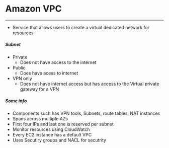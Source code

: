 # Amazon VPC
---
- Service that allows users to create a virtual dedicated network for resources

##### Subnet
- Private
	- Does not have access to the internet
- Public
	- Does have acess to internet
- VPN only
	- Does not have internet access but has access to the Virtual private gateway for a VPN 

##### Some info
- Components such has VPN tools, Subnets, route tables, NAT instances
- Spans across multiple AZs
- First four IPs and last one is reserved per subnet
- Monitor resources using CloudWatch
- Every EC2 instance has a default VPC
- Uses Secutiry groups and NACL for secutrity